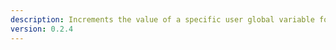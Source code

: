 ```yaml
---
description: Increments the value of a specific user global variable for a specified Trovo user, by ID
version: 0.2.4
---
```

